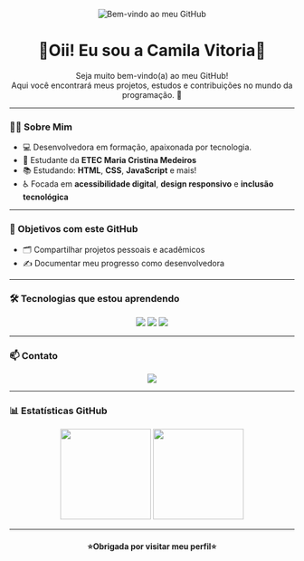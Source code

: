 <!-- Banner -->
<p align="center">
  <img src="https://github.com/user-attachments/assets/2c4b6ee4-25ab-4ab5-a5fa-299afd720e06" alt="Bem-vindo ao meu GitHub" />
</p>

<h1 align="center">💜Oii! Eu sou a Camila Vitoria🤍</h1>

<p align="center">
  Seja muito bem-vindo(a) ao meu GitHub!<br>
  Aqui você encontrará meus projetos, estudos e contribuições no mundo da programação. 🚀
</p>

---

### 💁‍♀️ Sobre Mim

- 💻 Desenvolvedora em formação, apaixonada por tecnologia.
- 🌹 Estudante da **ETEC Maria Cristina Medeiros**
- 📚 Estudando: **HTML**, **CSS**, **JavaScript** e mais!
- ♿ Focada em **acessibilidade digital**, **design responsivo** e **inclusão tecnológica**

---

### 🎯 Objetivos com este GitHub

- 🗂️ Compartilhar projetos pessoais e acadêmicos
- ✍️ Documentar meu progresso como desenvolvedora

---

### 🛠️ Tecnologias que estou aprendendo

<p align="center">
  <img src="https://img.shields.io/badge/HTML5-e34c26?style=for-the-badge&logo=html5&logoColor=white" />
  <img src="https://img.shields.io/badge/CSS3-264de4?style=for-the-badge&logo=css3&logoColor=white" />
  <img src="https://img.shields.io/badge/JavaScript-f7df1e?style=for-the-badge&logo=javascript&logoColor=black" />

</p>

---

### 📫 Contato

<p align="center">
  <a href="mailto:projcamilavitoria@gmail.com">
    <img src="https://img.shields.io/badge/Email-projcamilavitoria@gmail.com-purple?style=for-the-badge&logo=gmail&logoColor=white" />
  </a>
</p>

---

### 📊 Estatísticas GitHub

<div align="center">
  <img height="160em" src="https://github-readme-stats.vercel.app/api?username=projCamilaVitoria&show_icons=true&theme=radical&include_all_commits=true&count_private=true"/>
  <img height="160em" src="https://github-readme-stats.vercel.app/api/top-langs/?username=projCamilaVitoria&layout=compact&langs_count=7&theme=rose_pine"/>
</div>

---

<h4 align="center">⭐️Obrigada por visitar meu perfil⭐️</h4>
